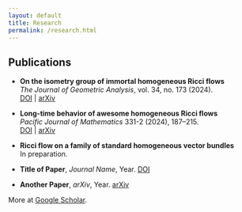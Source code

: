 ```yaml
---
layout: default
title: Research
permalink: /research.html
---
```


## Publications

- **On the isometry group of immortal homogeneous Ricci flows**  
  *The Journal of Geometric Analysis*, vol. 34, no. 173 (2024).  
  [DOI](https://doi.org/10.1007/s12220-024-01609-6) | [arXiv](https://arxiv.org/abs/2310.18182)

- **Long-time behavior of awesome homogeneous Ricci flows**  
  *Pacific Journal of Mathematics* 331-2 (2024), 187–215.  
  [DOI](https://doi.org/10.2140/pjm.2024.331.187) | [arXiv](https://arxiv.org/abs/2312.16517)

- **Ricci flow on a family of standard homogeneous vector bundles**  
  In preparation.


- **Title of Paper**, *Journal Name*, Year. [DOI](#)
- **Another Paper**, *arXiv*, Year. [arXiv](#)

More at [Google Scholar](https://scholar.google.com).
